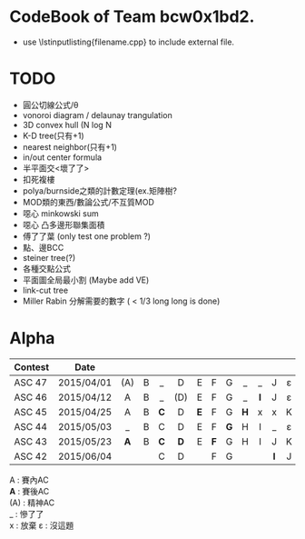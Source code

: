 # CodeBook of Team bcw0x1bd2.

- use \lstinputlisting{filename.cpp} to include external file.
  
# TODO  
  
- 圓公切線公式/θ  
- vonoroi diagram / delaunay trangulation  
- 3D convex hull (N log N  
- K-D tree(只有+1)  
- nearest neighbor(只有+1)  
- in/out center formula  
- 半平面交<壞了了>  
- 扣死複樓  
- polya/burnside之類的計數定理(ex.矩陣樹?  
- MOD類的東西/數論公式/不互質MOD  
- 噁心 minkowski sum  
- 噁心 凸多邊形聯集面積  
- 傅了了葉 (only test one problem ?)
- 點、邊BCC  
- steiner tree(?)  
- 各種交點公式  
- 平面圖全局最小割 (Maybe add VE)
- link-cut tree
- Miller Rabin 分解需要的數字 ( < 1/3 long long is done)

# Alpha

| Contest       | Date          |   |   |   |   |   |   |   |   |   |   |   |   |
| ------------- |:-------------:|:-:|:-:|:-:|:-:|:-:|:-:|:-:|:-:|:-:|:-:|:-:|:-:|
| ASC 47        | 2015/04/01    | (A) | B | _ | D | E | F | G | _ | _ | J | ε | ε |
| ASC 46        | 2015/04/12    | A | B | _ | (D) | E | F | G | _ | **I** | J | ε | ε |
| ASC 45        | 2015/04/25    | A | B | **C** | D | **E** | F | G | **H** | x | x | K | ε |
| ASC 44        | 2015/05/03    | _ | B | C | D | E | F | **G** | H | I | _ | ε | ε |
| ASC 43        | 2015/05/23    | **A** | B | **C** | **D** | E | **F**| G | H | I | J | K | L |
| ASC 42        | 2015/06/04    |   |   | C | D |   | F | G |  |  | **I** | J | ε | ε |
A : 賽內AC  
**A** : 賽後AC  
(A) : 精神AC  
_ : 慘了了  
x : 放棄
ε : 沒這題

